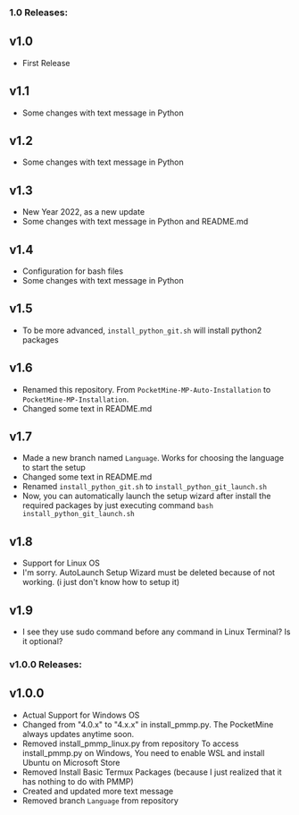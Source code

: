### 1.0 Releases:

## v1.0
- First Release

## v1.1
- Some changes with text message in Python

## v1.2
- Some changes with text message in Python

## v1.3
- New Year 2022, as a new update
- Some changes with text message in Python and README.md

## v1.4
- Configuration for bash files
- Some changes with text message in Python

## v1.5
- To be more advanced, `install_python_git.sh` will install python2 packages

## v1.6
- Renamed this repository. From `PocketMine-MP-Auto-Installation` to `PocketMine-MP-Installation`.
- Changed some text in README.md

## v1.7
- Made a new branch named `Language`. Works for choosing the language to start the setup
- Changed some text in README.md
- Renamed `install_python_git.sh` to `install_python_git_launch.sh`
- Now, you can automatically launch the setup wizard after install the required packages by just executing command `bash install_python_git_launch.sh`

## v1.8
- Support for Linux OS
- I'm sorry. AutoLaunch Setup Wizard must be deleted because of not working. (i just don't know how to setup it)

## v1.9
- I see they use sudo command before any command in Linux Terminal? Is it optional?

### v1.0.0 Releases:

## v1.0.0
- Actual Support for Windows OS
- Changed from "4.0.x" to "4.x.x" in install_pmmp.py. The PocketMine always updates anytime soon.
- Removed install_pmmp_linux.py from repository
To access install_pmmp.py on Windows, You need to enable WSL and install Ubuntu on Microsoft Store
- Removed Install Basic Termux Packages (because I just realized that it has nothing to do with PMMP)
- Created and updated more text message
- Removed branch `Language` from repository
